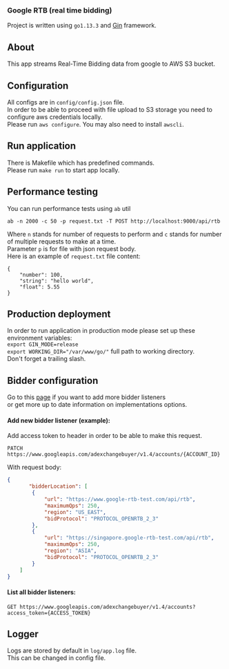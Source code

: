 ### Google RTB (real time bidding)
Project is written using `go1.13.3` and [Gin](https://github.com/gin-gonic/gin) framework. 

## About
This app streams Real-Time Bidding data from google to AWS S3 bucket.

## Configuration
All configs are in `config/config.json` file.  
In order to be able to proceed with file upload to S3 storage you need to configure aws credentials locally.  
Please run `aws configure`. You may also need to install `awscli`.

## Run application

There is Makefile which has predefined commands.  
Please run `make run` to start app locally.

## Performance testing

You can run performance tests using `ab` util

`ab -n 2000 -c 50 -p request.txt -T POST http://localhost:9000/api/rtb`

Where `n` stands for number of requests to perform and `c` stands for number of multiple requests to make at a time.  
Parameter `p`  is for file with json request body.  
Here is an example of `request.txt` file content:
```
{
	"number": 100,
	"string": "hello world",
	"float": 5.55
}
```

## Production deployment
In order to run application in production mode please set up these environment variables:  
`export GIN_MODE=release`  
`export WORKING_DIR="/var/www/go/"` full path to working directory.  
Don't forget a trailing slash.

## Bidder configuration
Go to this [page](https://developers.google.com/authorized-buyers/apis/v1.4/accounts#bidderLocation.bidProtocol) if you want to add more bidder listeners  
or get more up to date information on implementations options.

#### Add new bidder listener (example): 
Add access token to header in order to be able to make this request.  
```
PATCH https://www.googleapis.com/adexchangebuyer/v1.4/accounts/{ACCOUNT_ID}
```
With request body:
```json
{
	   "bidderLocation": [
        {
            "url": "https://www.google-rtb-test.com/api/rtb",
            "maximumQps": 250,
            "region": "US_EAST",
            "bidProtocol": "PROTOCOL_OPENRTB_2_3"
        },
        {
            "url": "https://singapore.google-rtb-test.com/api/rtb",
            "maximumQps": 250,
            "region": "ASIA",
            "bidProtocol": "PROTOCOL_OPENRTB_2_3"
        }
    ]
}
```
#### List all bidder listeners:
```
GET https://www.googleapis.com/adexchangebuyer/v1.4/accounts?access_token={ACCESS_TOKEN}
```

## Logger
Logs are stored by default in `log/app.log` file.  
This can be changed in config file.
